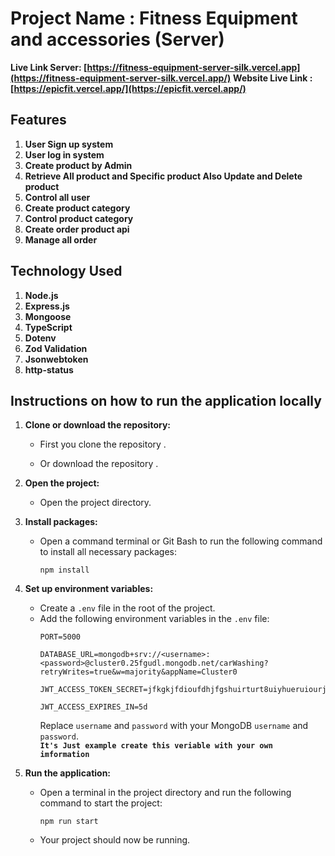 # Project Name : Fitness Equipment and accessories (Server)

**Live Link Server: [https://fitness-equipment-server-silk.vercel.app](https://fitness-equipment-server-silk.vercel.app/)** 
**Website Live Link : [https://epicfit.vercel.app/](https://epicfit.vercel.app/)** </br>

## Features

1. **User Sign up system**
2. **User log in system**
3. **Create product by Admin**
4. **Retrieve All product and Specific product Also Update and Delete product**
5. **Control all user**
6. **Create product category**
7. **Control product category**
8. **Create order product api**
9.  **Manage all order**


## Technology Used

1. **Node.js**
2. **Express.js**
3. **Mongoose**
4. **TypeScript**
5. **Dotenv**
6. **Zod Validation**
7. **Jsonwebtoken**
8. **http-status**




## Instructions on how to run the application locally

1. **Clone or download the repository:**
   - First you clone the repository .
    
   - Or download the repository .

2. **Open the project:**
   - Open the project directory.

3. **Install packages:**
   - Open a command terminal or Git Bash to run the following command to install all necessary packages:
     ```
     npm install
     ```

4. **Set up environment variables:**
   - Create a `.env` file in the root of the project.
   - Add the following environment variables in the `.env` file:
     ```
     PORT=5000

     DATABASE_URL=mongodb+srv://<username>:<password>@cluster0.25fgudl.mongodb.net/carWashing?retryWrites=true&w=majority&appName=Cluster0

     JWT_ACCESS_TOKEN_SECRET=jfkgkjfdioufdhjfgshuirturt8uiyhueruiourjeioteroehjkfgjkfghkjjk
     
     JWT_ACCESS_EXPIRES_IN=5d
     
     ```
     Replace `username` and `password` with your MongoDB `username` and `password`. <br>
    **`It's Just example create this veriable with your own imformation`**
5. **Run the application:**
   - Open a terminal in the project directory and run the following command to start the project:
     ```
     npm run start
     ```
   - Your project should now be running.
